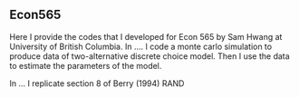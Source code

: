 ## Econ565
Here I provide the codes that I developed for Econ 565 by Sam Hwang at University of British Columbia.
In .... I code a monte carlo simulation to produce data of two-alternative discrete choice model. Then I use the data to estimate the parameters of the model.

In ... I replicate section 8 of Berry (1994) RAND

